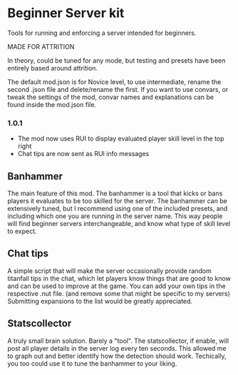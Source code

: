 # Beginner Server kit

Tools for running and enforcing a server intended for beginners.

MADE FOR ATTRITION

In theory, could be tuned for any mode, but testing and presets have been entirely based around attrition.

The default mod.json is for Novice level, to use intermediate, rename the second .json file and delete/rename the first. If you want to use convars, or tweak the settings of the mod, convar names and explanations can be found inside the mod.json file.

### 1.0.1

- The mod now uses RUI to display evaluated player skill level in the top right
- Chat tips are now sent as RUI info messages

## Banhammer

The main feature of this mod. The banhammer is a tool that kicks or bans players it evaluates to be too skilled for the server. The banhammer can be extensively tuned, but I recommend using one of the included presets, and including which one you are running in the server name. This way people will find beginner servers interchangeable, and know what type of skill level to expect.

## Chat tips

A simple script that will make the server occasionally provide random titanfall tips in the chat, which let players know things that are good to know and can be used to improve at the game. You can add your own tips in the respective .nut file. (and remove some that might be specific to my servers) Submitting expansions to the list would be greatly appreciated.

## Statscollector

A truly small brain solution. Barely a "tool". The statscollector, if enable, will post all player details in the server log every ten seconds. This allowed me to graph out and better identify how the detection should work. Techically, you too could use it to tune the banhammer to your liking.
